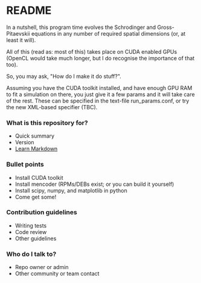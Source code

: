 # README #

In a nutshell, this program time evolves the Schrodinger and Gross-Pitaevskii
equations in any number of required spatial dimensions (or, at least it will).

All of this (read as: most of this) takes place on CUDA enabled GPUs (OpenCL
would take much longer, but I do recognise the importance of that too).

So, you may ask, "How do I make it do stuff?".

Assuming you have the CUDA toolkit installed, and have enough GPU RAM to fit a
simulation on there, you just give it a few params and it will take care of the
rest. These can be specified in the text-file run_params.conf, or try the new
XML-based specifier (TBC).

### What is this repository for? ###

* Quick summary
* Version
* [Learn Markdown](https://bitbucket.org/tutorials/markdowndemo)

### Bullet points ###

* Install CUDA toolkit
* Install mencoder (RPMs/DEBs exist; or you can build it yourself)
* Install scipy, numpy, and matplotlib in python
* Come get some!

### Contribution guidelines ###

* Writing tests
* Code review
* Other guidelines

### Who do I talk to? ###

* Repo owner or admin
* Other community or team contact
